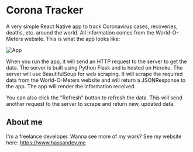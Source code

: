 # Corona Tracker
A very simple React Native app to track Coronavirus cases, recoveries, deaths, etc. around the world. All information comes from the World-O-Meters website.
This is what the app looks like:

![App](https://i.imgur.com/GSuKTtW.jpg)

When you run the app, it will send an HTTP request to the server to get the data. The server is built using Python Flask and is hosted on Heroku. The server will use 
BeautifulSoup for web scraping. It will scrape the required data from the World-O-Meters website and will return a JSONResponse to the app. The app will render the 
information received.

You can also click the "Refresh" button to refresh the data. This will send another request to the server to scrape and return new, updated data.

## About me
I'm a freelance developer. Wanna see more of my work? See my website here: https://www.hassandev.me
